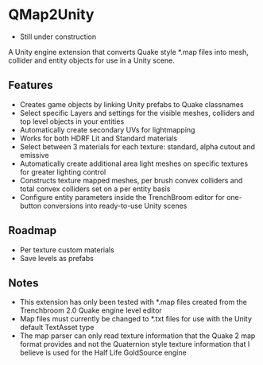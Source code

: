 # QMap2Unity

* Still under construction

A Unity engine extension that converts Quake style *.map files into mesh, collider and entity objects for use in a Unity scene.

## Features
- Creates game objects by linking Unity prefabs to Quake classnames
- Select specific Layers and settings for the visible meshes, colliders and top level objects in your entities
- Automatically create secondary UVs for lightmapping
- Works for both HDRF Lit and Standard materials
- Select between 3 materials for each texture: standard, alpha cutout and emissive
- Automatically create additional area light meshes on specific textures for greater lighting control
- Constructs texture mapped meshes, per brush convex colliders and total convex colliders set on a per entity basis
- Configure entity parameters inside the TrenchBroom editor for one-button conversions into ready-to-use Unity scenes

## Roadmap
- Per texture custom materials
- Save levels as prefabs


## Notes
- This extension has only been tested with *.map files created from the Trenchbroom 2.0 Quake engine level editor
- Map files must currently be changed to *.txt files for use with the Unity default TextAsset type
- The map parser can only read texture information that the Quake 2 map format provides and not the Quaternion style texture information that I believe is used for the Half Life GoldSource engine